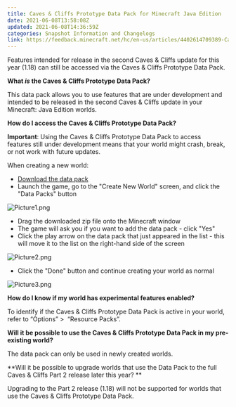 ```yaml
---
title: Caves & Cliffs Prototype Data Pack for Minecraft Java Edition
date: 2021-06-08T13:58:08Z
updated: 2021-06-08T14:36:59Z
categories: Snapshot Information and Changelogs
link: https://feedback.minecraft.net/hc/en-us/articles/4402614709389-Caves-Cliffs-Prototype-Data-Pack-for-Minecraft-Java-Edition
---
```


Features intended for release in the second Caves & Cliffs update for this year (1.18) can still be accessed via the Caves & Cliffs Prototype Data Pack.  

**What *is* the Caves & Cliffs Prototype Data Pack?** 

This data pack allows you to use features that are under development and intended to be released in the second Caves & Cliffs update in your Minecraft: Java Edition worlds.  

**How do I access the Caves & Cliffs Prototype Data Pack?**  

**Important**: Using the Caves & Cliffs Prototype Data Pack to access features still under development means that your world might crash, break, or not work with future updates. 

When creating a new world:  

- [Download the data pack](https://launcher.mojang.com/v1/objects/233aa01c6db99ffcf95594e384e72671ae279ced/CavesAndCliffsPreview.zip) 
- Launch the game, go to the "Create New World" screen, and click the "Data Packs" button 

![Picture1.png](https://feedback.minecraft.net/hc/article_attachments/4402620648077/Picture1.png)

- Drag the downloaded zip file onto the Minecraft window
- The game will ask you if you want to add the data pack - click "Yes"
- Click the play arrow on the data pack that just appeared in the list - this will move it to the list on the right-hand side of the screen

![Picture2.png](https://feedback.minecraft.net/hc/article_attachments/4402615256973/Picture2.png)

- Click the "Done" button and continue creating your world as normal

![Picture3.png](https://feedback.minecraft.net/hc/article_attachments/4402615257613/Picture3.png)

**How do I know if my world has experimental features enabled?**

To identify if the Caves & Cliffs Prototype Data Pack is active in your world, refer to “Options” \>  “Resource Packs”.

**Will it be possible to use the Caves & Cliffs Prototype Data Pack in my pre-existing world?**

The data pack can only be used in newly created worlds.

**Will it be possible to upgrade worlds that use the Data Pack to the full Caves & Cliffs Part 2 release later this year? **

Upgrading to the Part 2 release (1.18) will not be supported for worlds that use the Caves & Cliffs Prototype Data Pack.

